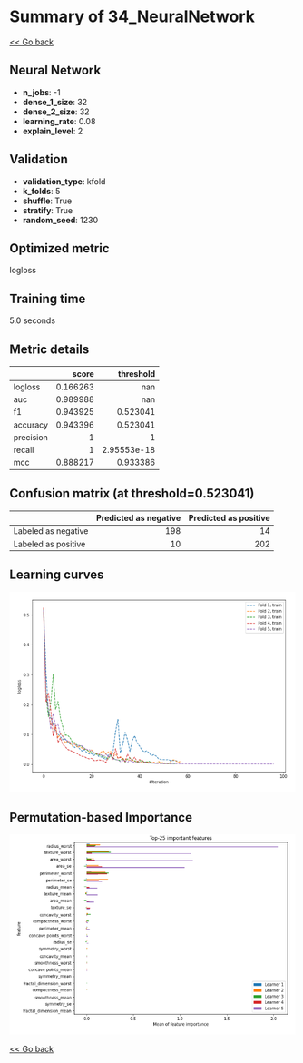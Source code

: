 # Summary of 34_NeuralNetwork

[<< Go back](../README.md)


## Neural Network
- **n_jobs**: -1
- **dense_1_size**: 32
- **dense_2_size**: 32
- **learning_rate**: 0.08
- **explain_level**: 2

## Validation
 - **validation_type**: kfold
 - **k_folds**: 5
 - **shuffle**: True
 - **stratify**: True
 - **random_seed**: 1230

## Optimized metric
logloss

## Training time

5.0 seconds

## Metric details
|           |    score |     threshold |
|:----------|---------:|--------------:|
| logloss   | 0.166263 | nan           |
| auc       | 0.989988 | nan           |
| f1        | 0.943925 |   0.523041    |
| accuracy  | 0.943396 |   0.523041    |
| precision | 1        |   1           |
| recall    | 1        |   2.95553e-18 |
| mcc       | 0.888217 |   0.933386    |


## Confusion matrix (at threshold=0.523041)
|                     |   Predicted as negative |   Predicted as positive |
|:--------------------|------------------------:|------------------------:|
| Labeled as negative |                     198 |                      14 |
| Labeled as positive |                      10 |                     202 |

## Learning curves
![Learning curves](learning_curves.png)

## Permutation-based Importance
![Permutation-based Importance](permutation_importance.png)

[<< Go back](../README.md)
